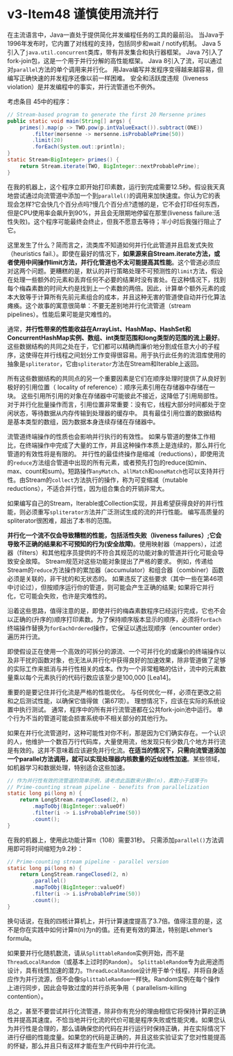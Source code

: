 # v3-Item48 谨慎使用流并行



在主流语言中，Java一直处于提供简化并发编程任务的工具的最前沿。 当Java于1996年发布时，它内置了对线程的支持，包括同步和wait / notify机制。 Java 5引入了`java.util.concurrent`类库，带有并发集合和执行器框架。 Java 7引入了fork-join包，这是一个用于并行分解的高性能框架。 Java 8引入了流，可以通过对`parallel`方法的单个调用来并行化。 用Java编写并发程序变得越来越容易，但编写正确快速的并发程序还像以前一样困难。 安全和活跃度违规（liveness violation）是并发编程中的事实，并行流管道也不例外。

考虑条目 45中的程序：

```java
// Stream-based program to generate the first 20 Mersenne primes
public static void main(String[] args) {
    primes().map(p -> TWO.pow(p.intValueExact()).subtract(ONE))
        .filter(mersenne -> mersenne.isProbablePrime(50))
        .limit(20)
        .forEach(System.out::println);
}
static Stream<BigInteger> primes() {
    return Stream.iterate(TWO, BigInteger::nextProbablePrime);
}
```

在我的机器上，这个程序立即开始打印素数，运行到完成需要12.5秒。假设我天真地尝试通过向流管道中添加一个到`parallel()`的调用来加快速度。你认为它的表现会怎样?它会快几个百分点吗?慢几个百分点?遗憾的是，它不会打印任何东西，但是CPU使用率会飙升到90%，并且会无限期地停留在那里(liveness failure:活性失败)。这个程序可能最终会终止，但我不愿意去等待；半小时后我强行阻止了它。

这里发生了什么？简而言之，流类库不知道如何并行化此管道并且启发式失败（heuristics fail.）。即使在最好的情况下，**如果源来自Stream.iterate方法，或者使用中间操作limit方法，并行化管道也不太可能提高其性能**。这个管道必须应对这两个问题。更糟糕的是，默认的并行策略处理不可预测性的`limit`方法，假设在处理一些额外的元素和丢弃任何不必要的结果时没有害处。在这种情况下，找到每个梅森素数的时间大约是找到上一个素数的两倍。因此，计算单个额外元素的成本大致等于计算所有先前元素组合的成本，并且这种无害的管道使自动并行化算法瘫痪。这个故事的寓意很简单：不要无差别地并行化流管道（stream pipelines）。性能后果可能是灾难性的。

通常，**并行性带来的性能收益在ArrayList、HashMap、HashSet和ConcurrentHashMap实例、数组、int类型范围和long类型的范围的流上最好**。这些数据结构的共同之处在于，它们都可以精确而廉价地分割成任意大小的子程序，这使得在并行线程之间划分工作变得很容易。用于执行此任务的流泪库使用的抽象是`spliterator`，它由`spliterator`方法在Stream和Iterable上返回。

所有这些数据结构的共同点的另一个重要因素是它们在顺序处理时提供了从良好到极好的引用位置（ locality of reference）：顺序元素引用在存储器中存储在一块。 这些引用所引用的对象在存储器中可能彼此不接近，这降低了引用局部性。 对于并行化批量操作而言，引用位置非常重要：没有它，线程大部分时间都处于空闲状态，等待数据从内存传输到处理器的缓存中。 具有最佳引用位置的数据结构是基本类型的数组，因为数据本身连续存储在存储器中。

流管道终端操作的性质也会影响并行执行的有效性。 如果与管道的整体工作相比，在终端操作中完成了大量的工作，并且这种操作本质上是连续的，那么并行化管道的有效性将是有限的。 并行性的最佳终操作是缩减（reductions），即使用流的`reduce`方法组合管道中出现的所有元素，或者预先打包的reduce(如min、max、count和sum)。短路操作`anyMatch`、`allMatch`和`noneMatch`也可以支持并行性。由Stream的`collect`方法执行的操作，称为可变缩减（mutable reductions），不适合并行性，因为组合集合的开销非常大。

如果编写自己的Stream，Iterable或Collection实现，并且希望获得良好的并行性能，则必须重写`spliterator方`法并广泛测试生成的流的并行性能。 编写高质量的spliterator很困难，超出了本书的范围。

**并行化一个流不仅会导致糟糕的性能，包括活性失败（liveness failures）;它会导致不正确的结果和不可预知的行为(安全故障)**。使用映射器（mappers），过滤器（filters）和其他程序员提供的不符合其规范的功能对象的管道并行化可能会导致安全故障。 Stream规范对这些功能对象提出了严格的要求。 例如，传递给Stream的`reduce`方法操作的累加器（accumulator）和组合器（combiner）函数必须是关联的，非干扰的和无状态的。 如果违反了这些要求（其中一些在第46项中讨论过），但按顺序运行你的管道，则可能会产生正确的结果; 如果将它并行化，它可能会失败，也许是灾难性的。

沿着这些思路，值得注意的是，即使并行的梅森素数程序已经运行完成，它也不会以正确的(升序的)顺序打印素数。为了保持顺序版本显示的顺序，必须将`forEach`终端操作替换为`forEachOrdered`操作，它保证以遇出现顺序（encounter order）遍历并行流。

即使假设正在使用一个高效的可拆分的源流、一个可并行化的或廉价的终端操作以及非干扰的函数对象，也无法从并行化中获得良好的加速效果，除非管道做了足够的实际工作来抵消与并行性相关的成本。作为一个非常粗略的估计，流中的元素数量乘以每个元素执行的代码行数应该至少是100,000 [Lea14]。

重要的是要记住并行化流是严格的性能优化。 与任何优化一样，必须在更改之前和之后测试性能，以确保它值得做（第67项）。 理想情况下，应该在实际的系统设置中执行测试。 通常，程序中的所有并行流管道都在公共fork-join池中运行。 单个行为不当的管道可能会损害系统中不相关部分的其他行为。

如果在并行化流管道时，这种可能性对你不利，那是因为它们确实存在。一个认识的人，他维护一个数百万行代码库，大量使用流，他发现只有少数几个地方并行流是有效的。这并不意味着应该避免并行化流。**在适当的情况下，只需向流管道添加一个parallel方法调用，就可以实现处理器内核数量的近似线性加速**。某些领域，如机器学习和数据处理，特别适合这些加速。

```java
// 作为并行性有效的流管道的简单示例，请考虑此函数来计算π(n)，素数小于或等于n
// Prime-counting stream pipeline - benefits from parallelization
static long pi(long n) {
    return LongStream.rangeClosed(2, n)
        .mapToObj(BigInteger::valueOf)
        .filter(i -> i.isProbablePrime(50))
        .count();
}
```

在我的机器上，使用此功能计算π（108）需要31秒。 只需添加`parallel()`方法调用即可将时间缩短为9.2秒：

```java
// Prime-counting stream pipeline - parallel version
static long pi(long n) {
    return LongStream.rangeClosed(2, n)
        .parallel()
        .mapToObj(BigInteger::valueOf)
        .filter(i -> i.isProbablePrime(50))
        .count();
}
```

换句话说，在我的四核计算机上，并行计算速度提高了3.7倍。值得注意的是，这不是你在实践中如何计算π(n)为n的值。还有更有效的算法，特别是Lehmer’s formula。

如果要并行化随机数流，请从`SplittableRandom`实例开始，而不是`ThreadLocalRandom`（或基本上过时的`Random`）。 `SplittableRandom`专为此用途而设计，具有线性加速的潜力。`ThreadLocalRandom`设计用于单个线程，并将自身适应作为并行流源，但不会像`SplittableRandom`一样快。Random实例在每个操作上进行同步，因此会导致过度的并行杀死争用（ parallelism-killing contention）。

总之，甚至不要尝试并行化流管道，除非你有充分的理由相信它将保持计算的正确性并提高其速度。不恰当地并行化流的代价可能是程序失败或性能灾难。如果您认为并行性是合理的，那么请确保您的代码在并行运行时保持正确，并在实际情况下进行仔细的性能度量。如果您的代码是正确的，并且这些实验证实了您对性能提高的怀疑，那么并且只有这样才能在生产代码中并行化流。

